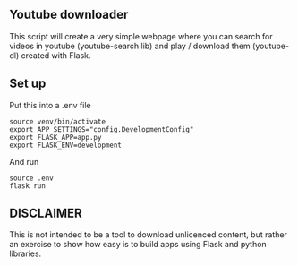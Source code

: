 ## Youtube downloader

This script will create a very simple webpage where you can search for videos in youtube (youtube-search lib) and play / download them (youtube-dl) created with Flask.

## Set up

Put this into a .env file
```
source venv/bin/activate
export APP_SETTINGS="config.DevelopmentConfig"
export FLASK_APP=app.py
export FLASK_ENV=development
```

And run
```
source .env
flask run
```

## DISCLAIMER

This is not intended to be a tool to download unlicenced content, but rather an exercise to show how easy is to build apps using Flask and python libraries.